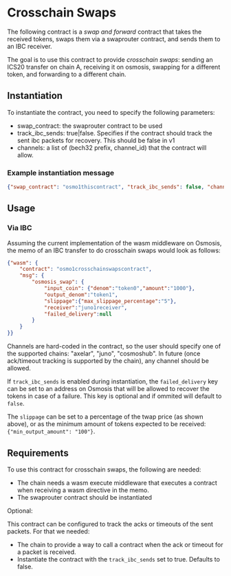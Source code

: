 # Crosschain Swaps

The following contract is a *swap and forward* contract that takes the received
tokens, swaps them via a swaprouter contract, and sends them to an IBC receiver.

The goal is to use this contract to provide *crosschain swaps*: sending an ICS20
transfer on chain A, receiving it on osmosis, swapping for a different token,
and forwarding to a different chain.

## Instantiation

To instantiate the contract, you need to specify the following parameters:

 * swap_contract: the swaprouter contract to be used
 * track_ibc_sends: true|false. Specifies if the contract should track the sent ibc packets for recovery. This should be false in v1
 * channels: a list of (bech32 prefix, channel_id) that the contract will allow. 

### Example instantiation message

``` json
{"swap_contract": "osmo1thiscontract", "track_ibc_sends": false, "channels": [["cosmos", "channel-0"], ["juno", "channel-42"]]}
```

## Usage

### Via IBC

Assuming the current implementation of the wasm middleware on Osmosis, the memo
of an IBC transfer to do crosschain swaps would look as follows:

``` json
{"wasm": {
    "contract": "osmo1crosschainswapscontract", 
    "msg": {
        "osmosis_swap": {
            "input_coin": {"denom":"token0","amount":"1000"}, 
            "output_denom":"token1",
            "slippage":{"max_slippage_percentage":"5"},
            "receiver":"juno1receiver",
            "failed_delivery":null
        }
    }
}}
```

Channels are hard-coded in the contract, so the user should specify one of the
supported chains: "axelar", "juno", "cosmoshub". In future (once ack/timeout
tracking is supported by the chain), any channel should be allowed. 

If `track_ibc_sends` is enabled during instantiation, the `failed_delivery` key
can be set to an address on Osmosis that will be allowed to recover the tokens
in case of a failure. This key is optional and if ommited will default to
`false`.

The `slippage` can be set to a percentage of the twap price (as shown above), or as
the minimum amount of tokens expected to be received: `{"min_output_amount": "100"}`.


## Requirements

To use this contract for crosschain swaps, the following are needed:

 * The chain needs a wasm execute middleware that executes a contract when
   receiving a wasm directive in the memo.
 * The swaprouter contract should be instantiated
 
Optional:

This contract can be configured to track the acks or timeouts of the sent
packets. For that we needed:

 * The chain to provide a way to call a contract when the ack or timeout for a
   packet is received. 
 * Instantiate the contract with the `track_ibc_sends` set to true. Defaults
   to false.
